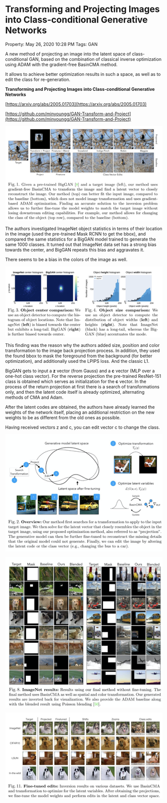 # Transforming and Projecting Images into Class-conditional Generative Networks

Property: May 26, 2020 10:28 PM
Tags: GAN

A new method of projecting an image into the latent space of class-conditional GAN, based on the combination of classical inverse optimization using ADAM with the gradient-free BasinCMA method.

It allows to achieve better optimization results in such a space, as well as to edit the class for re-generation.

**Transforming and Projecting Images into Class-conditional Generative Networks**

[https://arxiv.org/abs/2005.01703](https://arxiv.org/abs/2005.01703)

[https://github.com/minyoungg/GAN-Transform-and-Project](https://github.com/minyoungg/GAN-Transform-and-Project)

![/images/Transforming%20and%20Projecting%20Images%20into%20Class%20cond%20380093879ee447288ee82897a3b0f6ad/Untitled.png](/images/Transforming%20and%20Projecting%20Images%20into%20Class%20cond%20380093879ee447288ee82897a3b0f6ad/Untitled.png)

The authors investigated ImageNet object statistics in terms of their location in the image (used the pre-trained Mask RCNN to get the bbox), and compared the same statistics for a BigGAN model trained to generate the same 1000 classes.
It turned out that ImageNet data set has a strong bias towards the center, and BigGAN repeats this bias and aggravates it.

There seems to be a bias in the colors of the image as well.

![/images/Transforming%20and%20Projecting%20Images%20into%20Class%20cond%20380093879ee447288ee82897a3b0f6ad/Untitled%201.png](/images/Transforming%20and%20Projecting%20Images%20into%20Class%20cond%20380093879ee447288ee82897a3b0f6ad/Untitled%201.png)

This finding was the reason why the authors added size, position and color transformation to the image back projection process.
In addition, they used the found bbox to mask the foreground from the background (for better optimization), and additionally used the LPIPS loss. And the classic L1.

BigGAN gets to input a **z** vector (from Gauss) and a **c** vector (MLP over a one-hot class vector). For the reverse projection the pre-trained ResNet-151 class is obtained which serves as initialization for the **c** vector.
In the process of the return projection at first there is a search of transformations only, and then the latent code itself is already optimized, alternating methods of CMA and Adam.

After the latent codes are obtained, the authors have already learned the weights of the network itself, placing an additional restriction on the new weights to be as different from the old ones as possible.

Having received vectors z and c, you can edit vector c to change the class.

![/images/Transforming%20and%20Projecting%20Images%20into%20Class%20cond%20380093879ee447288ee82897a3b0f6ad/Untitled%202.png](/images/Transforming%20and%20Projecting%20Images%20into%20Class%20cond%20380093879ee447288ee82897a3b0f6ad/Untitled%202.png)

![/images/Transforming%20and%20Projecting%20Images%20into%20Class%20cond%20380093879ee447288ee82897a3b0f6ad/Untitled%203.png](/images/Transforming%20and%20Projecting%20Images%20into%20Class%20cond%20380093879ee447288ee82897a3b0f6ad/Untitled%203.png)

![/images/Transforming%20and%20Projecting%20Images%20into%20Class%20cond%20380093879ee447288ee82897a3b0f6ad/Untitled%204.png](/images/Transforming%20and%20Projecting%20Images%20into%20Class%20cond%20380093879ee447288ee82897a3b0f6ad/Untitled%204.png)